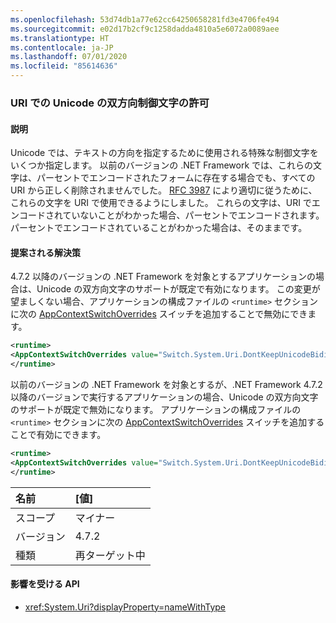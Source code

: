 ```yaml
---
ms.openlocfilehash: 53d74db1a77e62cc64250658281fd3e4706fe494
ms.sourcegitcommit: e02d17b2cf9c1258dadda4810a5e6072a0089aee
ms.translationtype: HT
ms.contentlocale: ja-JP
ms.lasthandoff: 07/01/2020
ms.locfileid: "85614636"
---
```

### <a name="allow-unicode-bidirectional-control-characters-in-uris"></a>URI での Unicode の双方向制御文字の許可

#### <a name="details"></a>説明

Unicode では、テキストの方向を指定するために使用される特殊な制御文字をいくつか指定します。 以前のバージョンの .NET Framework では、これらの文字は、パーセントでエンコードされたフォームに存在する場合でも、すべての URI から正しく削除されませんでした。 [RFC 3987](https://tools.ietf.org/html/rfc3987) により適切に従うために、これらの文字を URI で使用できるようにしました。 これらの文字は、URI でエンコードされていないことがわかった場合、パーセントでエンコードされます。 パーセントでエンコードされていることがわかった場合は、そのままです。

#### <a name="suggestion"></a>提案される解決策

4\.7.2 以降のバージョンの .NET Framework を対象とするアプリケーションの場合は、Unicode の双方向文字のサポートが既定で有効になります。 この変更が望ましくない場合、アプリケーションの構成ファイルの `<runtime>` セクションに次の [AppContextSwitchOverrides](~/docs/framework/configure-apps/file-schema/runtime/appcontextswitchoverrides-element.md) スイッチを追加することで無効にできます。

```xml
<runtime>
<AppContextSwitchOverrides value="Switch.System.Uri.DontKeepUnicodeBidiFormattingCharacters=true" />
</runtime>
```

以前のバージョンの .NET Framework を対象とするが、.NET Framework 4.7.2 以降のバージョンで実行するアプリケーションの場合、Unicode の双方向文字のサポートが既定で無効になります。 アプリケーションの構成ファイルの `<runtime>` セクションに次の [AppContextSwitchOverrides](~/docs/framework/configure-apps/file-schema/runtime/appcontextswitchoverrides-element.md) スイッチを追加することで有効にできます。

```xml
<runtime>
<AppContextSwitchOverrides value="Switch.System.Uri.DontKeepUnicodeBidiFormattingCharacters=false" />
</runtime>
```

| 名前    | [値]       |
|:--------|:------------|
| スコープ   | マイナー       |
| バージョン | 4.7.2       |
| 種類    | 再ターゲット中 |

#### <a name="affected-apis"></a>影響を受ける API

- <xref:System.Uri?displayProperty=nameWithType>
